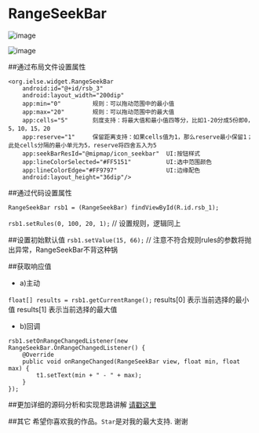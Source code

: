 # RangeSeekBar 

![image](https://github.com/iielse/RangeSeekBar/blob/master/app/seek_001.png)

![image](https://github.com/iielse/RangeSeekBar/blob/master/app/seekbar_001.gif)

##通过布局文件设置属性
```
<org.ielse.widget.RangeSeekBar
	android:id="@+id/rsb_3"
	android:layout_width="200dip"
	app:min="0"         规则：可以拖动范围中的最小值
	app:max="20"        规则：可以拖动范围中的最大值
	app:cells="5"       刻度支持：将最大值和最小值四等分，比如1-20分成5份即0，5，10，15，20
	app:reserve="1"		保留距离支持：如果cells值为1，那么reserve最小保留1；此处cells分隔的最小单元为5，reserve将四舍五入为5
	app:seekBarResId="@mipmap/icon_seekbar"  UI:按钮样式
	app:lineColorSelected="#FF5151"			 UI:选中范围颜色
	app:lineColorEdge="#FF9797"              UI:边缘配色
	android:layout_height="36dip"/>
```

##通过代码设置属性

`RangeSeekBar rsb1 = (RangeSeekBar) findViewById(R.id.rsb_1);`

`rsb1.setRules(0, 100, 20, 1);` // 设置规则，逻辑同上

##设置初始默认值
`rsb1.setValue(15, 66);`  // 注意不符合规则rules的参数将抛出异常，RangeSeekBar不背这种锅

##获取响应值
* a)主动

`float[] results = rsb1.getCurrentRange();`
results[0] 表示当前选择的最小值
results[1] 表示当前选择的最大值
* b)回调
```
rsb1.setOnRangeChangedListener(new RangeSeekBar.OnRangeChangedListener() {
	@Override
	public void onRangeChanged(RangeSeekBar view, float min, float max) {
		t1.setText(min + " - " + max);
	}
});
```

##更加详细的源码分析和实现思路讲解
[请戳这里](http://blog.csdn.net/bfbx5173/article/details/51869776) 

##其它 
希望你喜欢我的作品。`Star`是对我的最大支持. 谢谢



